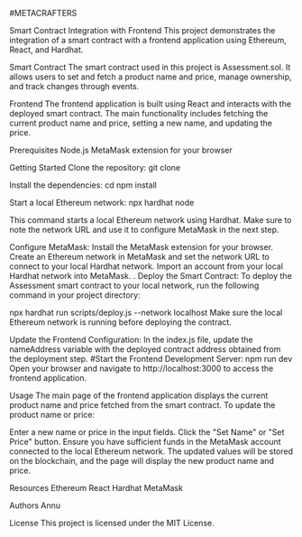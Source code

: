 #METACRAFTERS

Smart Contract Integration with Frontend
This project demonstrates the integration of a smart contract with a frontend application using Ethereum, React, and Hardhat.

Smart Contract
The smart contract used in this project is Assessment.sol. It allows users to set and fetch a product name and price, manage ownership, and track changes through events.

Frontend
The frontend application is built using React and interacts with the deployed smart contract. The main functionality includes fetching the current product name and price, setting a new name, and updating the price.

Prerequisites
Node.js
MetaMask extension for your browser

Getting Started
Clone the repository: git clone

Install the dependencies:
cd npm install

Start a local Ethereum network:
npx hardhat node

This command starts a local Ethereum network using Hardhat. Make sure to note the network URL and use it to configure MetaMask in the next step.

Configure MetaMask:
Install the MetaMask extension for your browser. Create an Ethereum network in MetaMask and set the network URL to connect to your local Hardhat network.
Import an account from your local Hardhat network into MetaMask. .
Deploy the Smart Contract:
To deploy the Assessment smart contract to your local network, run the following command in your project directory:

npx hardhat run scripts/deploy.js --network localhost
Make sure the local Ethereum network is running before deploying the contract.

Update the Frontend Configuration:
In the index.js file, update the nameAddress variable with the deployed contract address obtained from the deployment step.
#Start the Frontend Development Server:
npm run dev
Open your browser and navigate to http://localhost:3000 to access the frontend application.

Usage
The main page of the frontend application displays the current product name and price fetched from the smart contract. To update the product name or price:

Enter a new name or price in the input fields.
Click the "Set Name" or "Set Price" button.
Ensure you have sufficient funds in the MetaMask account connected to the local Ethereum network. The updated values will be stored on the blockchain, and the page will display the new product name and price.

Resources
Ethereum
React
Hardhat
MetaMask

Authors
Annu

License
This project is licensed under the MIT License.
